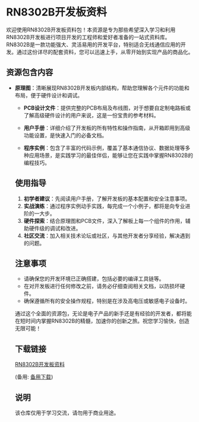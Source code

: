 # RN8302B开发板资料

欢迎使用RN8302B开发板资料包！本资源是专为那些希望深入学习和利用RN8302B开发板进行项目开发的工程师和爱好者准备的一站式资料库。RN8302B是一款功能强大、灵活易用的开发平台，特别适合无线通信应用的开发。通过这份详尽的配套资料，您可以迅速上手，从零开始到实现产品的商品化。

## 资源包含内容

- **原理图**：清晰展现RN8302B开发板内部结构，帮助您理解各个元件的功能和布局，便于硬件设计和调试。

  - **PCB设计文件**：提供完整的PCB布局及布线图，对于想要自定制电路板或了解高级硬件设计的用户来说，这是一份宝贵的参考材料。

  - **用户手册**：详细介绍了开发板的所有特性和操作指南，从开箱即用到高级功能设置，是快速入门的必备文档。

  - **程序实例**：包含了丰富的代码示例，覆盖了基本通信协议、数据处理等多种应用场景，是实践学习的最佳伴侣，能够让您在实践中掌握RN8302B的编程技巧。

  ## 使用指导

  1. **初学者建议**：先阅读用户手册，了解开发板的基本配置和安全注意事项。
  2. **实战演练**：通过程序实例动手实践，每完成一个小例子，都将是向专业进阶的一大步。
  3. **硬件探索**：结合原理图和PCB文件，深入了解板上每一个组件的作用，辅助硬件级的调试和改进。
  4. **社区交流**：加入相关技术论坛或社区，与其他开发者分享经验，解决遇到的问题。

  ## 注意事项

  - 请确保您的开发环境已正确搭建，包括必要的编译工具链等。
  - 在对开发板进行任何修改之前，请务必仔细查阅相关文档，以防损坏硬件。
  - 确保遵循所有的安全操作规程，特别是在涉及高电压或敏感电子设备时。

  通过这个全面的资源包，无论是电子产品的新手还是有经验的开发者，都将能在短时间内掌握RN8302B的精髓，加速你的创新之旅。祝您学习愉快，创造无限可能！

  ## 下载链接
  [RN8302B开发板资料](https://pan.quark.cn/s/ea3b7ae3e0bd) 

  (备用: [备用下载](https://pan.baidu.com/s/12LJsntnoziJtXwWNJQW3mQ?pwd=1234))

  ## 说明

  该仓库仅用于学习交流，请勿用于商业用途。
